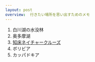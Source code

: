 ```yaml
---
layout: post
overview:  行きたい場所を思い出すためのメモ
---
```


1. 白川湖の水没林
1. 奥多摩湖
1. [知床ネイチャークルーズ](https://www.e-shiretoko.com)
1. ボリビア
1. カッパドキア